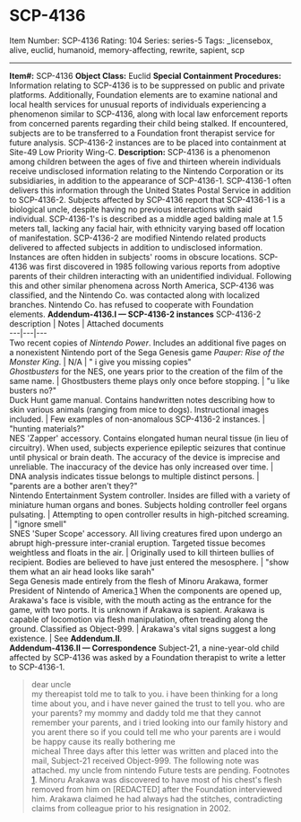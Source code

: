 # SCP-4136
Item Number: SCP-4136
Rating: 104
Series: series-5
Tags: _licensebox, alive, euclid, humanoid, memory-affecting, rewrite, sapient, scp

---

**Item#:** SCP-4136
**Object Class:** Euclid
**Special Containment Procedures:** Information relating to SCP-4136 is to be suppressed on public and private platforms. Additionally, Foundation elements are to examine national and local health services for unusual reports of individuals experiencing a phenomenon similar to SCP-4136, along with local law enforcement reports from concerned parents regarding their child being stalked. If encountered, subjects are to be transferred to a Foundation front therapist service for future analysis. SCP-4136-2 instances are to be placed into containment at Site-49 Low Priority Wing-C.
**Description:** SCP-4136 is a phenomenon among children between the ages of five and thirteen wherein individuals receive undisclosed information relating to the Nintendo Corporation or its subsidiaries, in addition to the appearance of SCP-4136-1. SCP-4136-1 often delivers this information through the United States Postal Service in addition to SCP-4136-2.
Subjects affected by SCP-4136 report that SCP-4136-1 is a biological uncle, despite having no previous interactions with said individual. SCP-4136-1's is described as a middle aged balding male at 1.5 meters tall, lacking any facial hair, with ethnicity varying based off location of manifestation.
SCP-4136-2 are modified Nintendo related products delivered to affected subjects in addition to undisclosed information. Instances are often hidden in subjects' rooms in obscure locations.
SCP-4136 was first discovered in 1985 following various reports from adoptive parents of their children interacting with an unidentified individual. Following this and other similar phenomena across North America, SCP-4136 was classified, and the Nintendo Co. was contacted along with localized branches.
Nintendo Co. has refused to cooperate with Foundation elements.
**Addendum-4136.I — SCP-4136-2 instances**
SCP-4136-2 description | Notes | Attached documents  
---|---|---  
Two recent copies of _Nintendo Power_. Includes an additional five pages on a nonexistent Nintendo port of the Sega Genesis game _Pauper: Rise of the Monster King_. | N/A | " i give you missing copies"  
_Ghostbusters_ for the NES, one years prior to the creation of the film of the same name. | Ghostbusters theme plays only once before stopping. | "u like busters no?"  
Duck Hunt game manual. Contains handwritten notes describing how to skin various animals (ranging from mice to dogs). Instructional images included. | Few examples of non-anomalous SCP-4136-2 instances. | "hunting materials?"  
NES 'Zapper' accessory. Contains elongated human neural tissue (in lieu of circuitry). When used, subjects experience epileptic seizures that continue until physical or brain death. The accuracy of the device is imprecise and unreliable. The inaccuracy of the device has only increased over time. | DNA analysis indicates tissue belongs to multiple distinct persons. | "parents are a bother aren't they?"  
Nintendo Entertainment System controller. Insides are filled with a variety of miniature human organs and bones. Subjects holding controller feel organs pulsating. | Attempting to open controller results in high-pitched screaming. | "ignore smell"  
SNES 'Super Scope' accessory. All living creatures fired upon undergo an abrupt high-pressure inter-cranial eruption. Targeted tissue becomes weightless and floats in the air. | Originally used to kill thirteen bullies of recipient. Bodies are believed to have just entered the mesosphere. | "show them what an air head looks like sarah"  
Sega Genesis made entirely from the flesh of Minoru Arakawa, former President of Nintendo of America.[1](javascript:;) When the components are opened up, Arakawa's face is visible, with the mouth acting as the entrance for the game, with two ports. It is unknown if Arakawa is sapient. Arakawa is capable of locomotion via flesh manipulation, often treading along the ground. Classified as Object-999. | Arakawa's vital signs suggest a long existence. | See **Addendum.II**.  
**Addendum-4136.II — Correspondence**
Subject-21, a nine-year-old child affected by SCP-4136 was asked by a Foundation therapist to write a letter to SCP-4136-1.
> dear uncle  
>  my thereapist told me to talk to you. i have been thinking for a long time about you, and i have never gained the trust to tell you. who are your parents? my mommy and daddy told me that they cannot remember your parents, and i tried looking into our family history and you arent there so if you could tell me who your parents are i would be happy cause its really bothering me  
>  micheal
Three days after this letter was written and placed into the mail, Subject-21 received Object-999.
The following note was attached.
> my uncle from nintendo
Future tests are pending.
Footnotes
[1](javascript:;). Minoru Arakawa was discovered to have most of his chest's flesh removed from him on [REDACTED] after the Foundation interviewed him. Arakawa claimed he had always had the stitches, contradicting claims from colleague prior to his resignation in 2002.